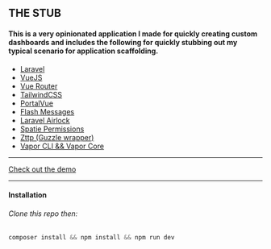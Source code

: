## THE STUB
#### This is a very opinionated application I made for quickly creating custom dashboards and includes the following for quickly stubbing out my typical scenario for application scaffolding.

* [Laravel](https://laravel.com)
* [VueJS](https://vuejs.org)
* [Vue Router](https://router.vuejs.org)
* [TailwindCSS](https://tailwindcss.com)
* [PortalVue](https://github.com/LinusBorg/portal-vue)
* [Flash Messages](https://laravel-news.com/building-a-flash-message-component-with-vue-js-and-tailwind-css)
* [Laravel Airlock](https://laravel.com/docs/master/airlock)
* [Spatie Permissions](https://github.com/spatie/laravel-permission)
* [Zttp (Guzzle wrapper)](https://github.com/kitetail/zttp)
* [Vapor CLI && Vapor Core](https://docs.vapor.build/1.0/introduction.html)

___
[Check out the demo](https://moonlit-paris-9mhlm6kbgbkv.vapor-farm-b1.com/)
___
#### Installation

###### Clone this repo then:
```javascript
composer install && npm install && npm run dev
```
